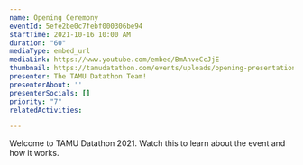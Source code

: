 ```yaml
---
name: Opening Ceremony
eventId: 5efe2be0c7febf000306be94
startTime: 2021-10-16 10:00 AM
duration: "60"
mediaType: embed_url
mediaLink: https://www.youtube.com/embed/BmAnveCcJjE
thumbnail: https://tamudatathon.com/events/uploads/opening-presentation-2021.jpg
presenter: The TAMU Datathon Team!
presenterAbout: ''
presenterSocials: []
priority: "7"
relatedActivities: 

---
```

Welcome to TAMU Datathon 2021. Watch this to learn about the event and how it works.